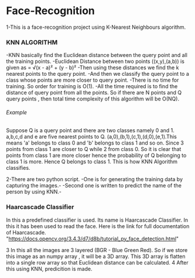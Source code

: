 # Face-Recognition
1-This is a face-recognition project using K-Nearest Neighbours algorithm.
### KNN ALGORITHM
-KNN basically find the Euclidean distance between the query point and all the training points.
-Euclidean Distance between two points ((x,y),(a,b)) is given as  = √(x - a)² + (y - b)²
-Then using these distances we find the k nearest points to the query point.
-And then we classify the query point to a class whose points are more closer to query point.
-There is no time for training. So order for training is O(1).
-All the time required is to find the distance of query point from all the points. So if there are N points and Q query points , then total time complexity of this algorithm will be O(NQ).
###### Example
Suppose Q is a query point and there are two classes namely 0 and 1.
a,b,c,d and e are five nearest points to Q. (a,0),(b,1),(c,1),(d,0),(e,1).This means 'a' belongs to class 0 and 'b' belongs to class 1 and so on.
Since 3 points from class 1 are closer to Q while 2 from class 0. So it is clear that points from class 1 are more closer hence the probability of Q belonging to class 1 is more.
Hence Q belongs to class 1.
This is how KNN Algorithm classifies.

2-There are two python script.
-One is for generating the training data by capturing the images.-
-Second one is written to predict the name of the person by using KNN.-

### Haarcascade Classifier
In this a predefined classifier is used. Its name is Haarcascade Classifier. In this it has been used to read the face.
Here is the link for full documentation of Haarcascade.  "https://docs.opencv.org/3.4.3/d7/d8b/tutorial_py_face_detection.html"


3 In this all the images are 3 layered (BGR - Blue Green Red).  So if we store this image as an numpy array , it will be a 3D array.
  This 3D array is flatten into a single row array so that Euclidean distance can be calculated.
4 After this using KNN, predicition is made. 
